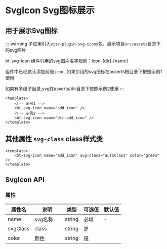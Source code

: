 # SvgIcon Svg图标展示

## 用于展示Svg图标

::: warning
子应用引入`vite-plugin-svg-icons`包，展示项目`src/assets`目录下的svg图片

bt-svg-icon 组件引用的svg图片名字规则：icon-[dir]-[name]

组件中已经默认添加前缀`icon-`,如果引用的svg图标在asserts根目录下按照示例1使用

如果有多级子目录,svg在asserts/dir目录下按照示例2使用
:::

```vue
<template>
    <!-- 示例1 -->
    <bt-svg-icon name="add_icon" />
    <!-- 示例2 -->
    <bt-svg-icon name="dir-add_icon" />
</template>
```

## 其他属性 `svg-class` class样式类

```vue
<template>
    <bt-svg-icon name="add_icon" svg-class="autoClass" color="green" />
</template>
```

## SvgIcon API

### 属性

| 属性名    |   <div style="width:80px">说明</div>     |  类型    | 可选值                                             | 默认值  |
| ------- | --------  | -------  | -------------------------------------------------- | ------- |
| name    | svg名称   | string  |         必填                      | - |
| svgClass    | class   | string  | 是  |  |
| color    | 颜色   | string  | 是  |  |
